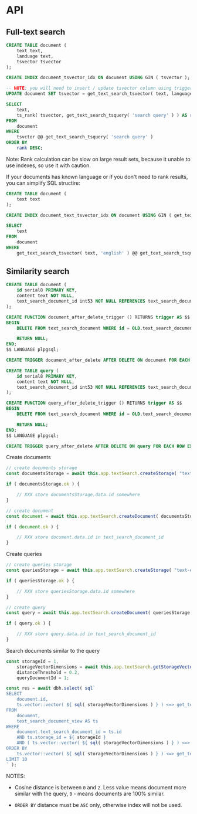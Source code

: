 # API

## Full-text search

```sql
CREATE TABLE document (
    text text,
    landuage text,
    tsvector tsvector
);

CREATE INDEX document_tsvector_idx ON document USING GIN ( tsvector );

-- NOTE: you will need to insert / update tsvector column using triggers
UPDATE document SET tsvector = get_text_search_tsvector( text, language );

SELECT
    text,
    ts_rank( tsvector, get_text_search_tsquery( 'search query' ) ) AS rank
FROM
    document
WHERE
    tsvctor @@ get_text_search_tsquery( 'search query' )
ORDER BY
    rank DESC;
```

Note: Rank calculation can be slow on large result sets, because it unable to use indexes, so use it with caution.

If your documents has known language or if you don't need to rank results, you can simplify SQL structire:

```sql
CREATE TABLE document (
    text text
);

CREATE INDEX document_text_tsvector_idx ON document USING GIN ( get_text_search_tsvector( text, 'english' ) );

SELECT
    text
FROM
    document
WHERE
    get_text_search_tsvector( text, 'english' ) @@ get_text_search_tsquery( 'search query', 'english' );
```

## Similarity search

```sql
CREATE TABLE document (
    id serial8 PRIMARY KEY,
    content text NOT NULL,
    text_search_document_id int53 NOT NULL REFERENCES text_search_document ( id ) ON DELETE RESTRICT
);

CREATE FUNCTION document_after_delete_trigger () RETURNS trigger AS $$
BEGIN
    DELETE FROM text_search_document WHERE id = OLD.text_search_document_id;

    RETURN NULL;
END;
$$ LANGUAGE plpgsql;

CREATE TRIGGER document_after_delete AFTER DELETE ON document FOR EACH ROW EXECUTE FUNCTION document_after_delete_trigger();

CREATE TABLE query (
    id serial8 PRIMARY KEY,
    content text NOT NULL,
    text_search_document_id int53 NOT NULL REFERENCES text_search_document ( id ) ON DELETE RESTRICT
);

CREATE FUNCTION query_after_delete_trigger () RETURNS trigger AS $$
BEGIN
    DELETE FROM text_search_document WHERE id = OLD.text_search_document_id;

    RETURN NULL;
END;
$$ LANGUAGE plpgsql;

CREATE TRIGGER query_after_delete AFTER DELETE ON query FOR EACH ROW EXECUTE FUNCTION query_after_delete_trigger();
```

Create documents

```javascript
// create documents storage
const documentsStorage = await this.app.textSearch.createStorage( "text-embedding-3-small", "RETRIEVAL_DOCUMENT" );

if ( documentsStorage.ok ) {

    // XXX store documentsStorage.data.id somewhere
}

// create document
const document = await this.app.textSearch.createDocument( documentsStorage.data.id, "DOCUMENT TEXT" );

if ( document.ok ) {

    // XXX store document.data.id in text_search_document_id
}
```

Create queries

```javascript
// create queries storage
const queriesStorage = await this.app.textSearch.createStorage( "text-embedding-3-small", "RETRIEVAL_QUERY" );

if ( queriesStorage.ok ) {

    // XXX store queriesStorage.data.id somewhere
}

// create query
const query = await this.app.textSearch.createDocument( queriesStorage.data.id, "QUERY TEXT" );

if ( query.ok ) {

    // XXX store query.data.id in text_search_document_id
}
```

Search documents similar to the query

```javascript
const storageId = 1,
    storageVectorDimensions = await this.app.textSearch.getStorageVectorDimensions( storageId ),
    distanceThreshold = 0.2,
    queryDocumentId = 1;

const res = await dbh.select( sql`
SELECT
    document.id,
    ts.vector::vector( ${ sql( storageVectorDimensions ) } ) <=> get_text_search_document_vector( ${ queryDocumentId }::int53 ) AS distance
FROM
    document,
    text_search_document_view AS ts
WHERE
    document.text_search_document_id = ts.id
    AND ts.storage_id = ${ storageId }
    AND ( ts.vector::vector( ${ sql( storageVectorDimensions ) } ) <=> get_text_search_document_vector( ${ queryDocumentId }::int53 ) ) <= ${ distanceThreshold }
ORDER BY
    ts.vector::vector( ${ sql( storageVectorDimensions ) } ) <=> get_text_search_document_vector( ${ queryDocumentId }::int53 )
LIMIT 10
` );
```

NOTES:

- Cosine distance is between `0` and `2`. Less value means document more similar with the query, `0` - means documents are 100% similar.

- `ORDER BY` distance must be `ASC` only, otherwise index will not be used.

